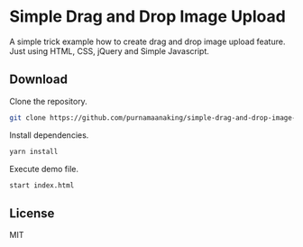 # Simple Drag and Drop Image Upload
A simple trick example how to create drag and drop image upload feature. Just using HTML, CSS, jQuery and Simple Javascript.

## Download
Clone the repository.
```bash
git clone https://github.com/purnamaanaking/simple-drag-and-drop-image-upload.git
```
Install dependencies.
```bash
yarn install
```
Execute demo file.
```bash
start index.html
```

## License
MIT